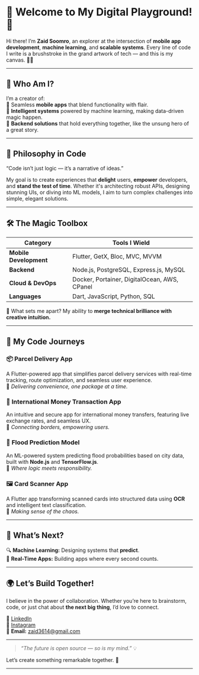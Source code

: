 # 🌟 **Welcome to My Digital Playground!** 🌟  

Hi there! I’m **Zaid Soomro**, an explorer at the intersection of **mobile app development**, **machine learning**, and **scalable systems**. Every line of code I write is a brushstroke in the grand artwork of tech — and this is my canvas. 🎨✨  

---

## 🌌 **Who Am I?**  
I’m a creator of:  
🧩 Seamless **mobile apps** that blend functionality with flair.  
🧠 **Intelligent systems** powered by machine learning, making data-driven magic happen.  
🔗 **Backend solutions** that hold everything together, like the unsung hero of a great story.  

---

## 🔮 **Philosophy in Code**  
“Code isn’t just logic — it’s a narrative of ideas.”  

My goal is to create experiences that **delight** users, **empower** developers, and **stand the test of time**. Whether it's architecting robust APIs, designing stunning UIs, or diving into ML models, I aim to turn complex challenges into simple, elegant solutions.  

---

## 🛠️ **The Magic Toolbox**  

| **Category**         | **Tools I Wield**                                                                                   |  
|-----------------------|---------------------------------------------------------------------------------------------------|  
| **Mobile Development** | Flutter, GetX, Bloc, MVC, MVVM                                                                   |  
| **Backend**           | Node.js, PostgreSQL, Express.js, MySQL                                                        |  
| **Cloud & DevOps**    | Docker, Portainer, DigitalOcean, AWS, CPanel                                                          |  
| **Languages**         | Dart, JavaScript, Python, SQL                                                                     |  

🎯 What sets me apart? My ability to **merge technical brilliance with creative intuition.**  

---

## 🚀 **My Code Journeys**  

### 📦 **Parcel Delivery App**  
A Flutter-powered app that simplifies parcel delivery services with real-time tracking, route optimization, and seamless user experience.  
📍 *Delivering convenience, one package at a time.*  

### 💸 **International Money Transaction App**  
An intuitive and secure app for international money transfers, featuring live exchange rates, and seamless UX.  
📍 *Connecting borders, empowering users.*  

### 🌊 **Flood Prediction Model**  
An ML-powered system predicting flood probabilities based on city data, built with **Node.js** and **TensorFlow.js**.  
📍 *Where logic meets responsibility.*  

### 🖼️ **Card Scanner App**  
A Flutter app transforming scanned cards into structured data using **OCR** and intelligent text classification.  
📍 *Making sense of the chaos.*  

---

## 🌱 **What’s Next?**  

🔍 **Machine Learning:** Designing systems that **predict**.  
📡 **Real-Time Apps:** Building apps where every second counts.  

---

## 🌍 **Let’s Build Together!**  

I believe in the power of collaboration. Whether you’re here to brainstorm, code, or just chat about **the next big thing**, I’d love to connect.  

💼 [LinkedIn](https://www.linkedin.com/in/zaid-ahmed-soomro/)  
📸 [Instagram](https://instagram.com/zaidahmedxd)  
📧 **Email:** zaid3614@gmail.com  

---

> *“The future is open source — so is my mind.”* 💡  

Let’s create something remarkable together. 🚀  

---
